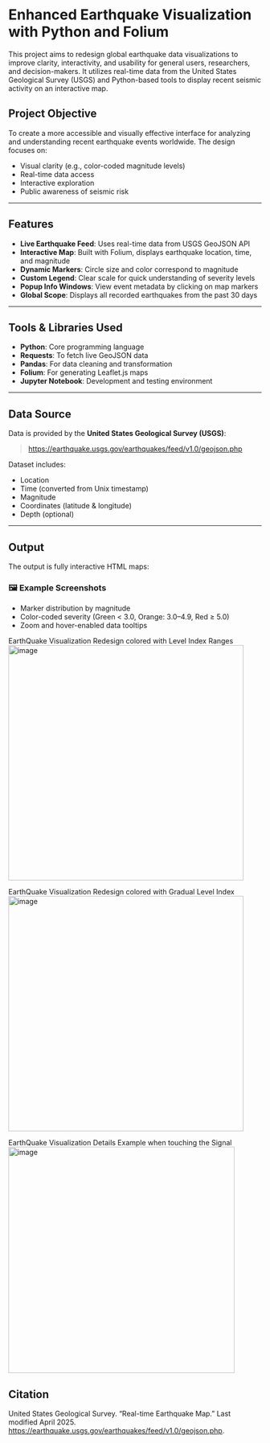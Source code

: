 # Enhanced Earthquake Visualization with Python and Folium

This project aims to redesign global earthquake data visualizations to improve clarity, interactivity, and usability for general users, researchers, and decision-makers. It utilizes real-time data from the United States Geological Survey (USGS) and Python-based tools to display recent seismic activity on an interactive map.

## Project Objective

To create a more accessible and visually effective interface for analyzing and understanding recent earthquake events worldwide. The design focuses on:

- Visual clarity (e.g., color-coded magnitude levels)
- Real-time data access
- Interactive exploration
- Public awareness of seismic risk

---

## Features

- **Live Earthquake Feed**: Uses real-time data from USGS GeoJSON API
- **Interactive Map**: Built with Folium, displays earthquake location, time, and magnitude
- **Dynamic Markers**: Circle size and color correspond to magnitude
- **Custom Legend**: Clear scale for quick understanding of severity levels
- **Popup Info Windows**: View event metadata by clicking on map markers
- **Global Scope**: Displays all recorded earthquakes from the past 30 days

---

## Tools & Libraries Used

- **Python**: Core programming language  
- **Requests**: To fetch live GeoJSON data  
- **Pandas**: For data cleaning and transformation  
- **Folium**: For generating Leaflet.js maps  
- **Jupyter Notebook**: Development and testing environment

---

## Data Source

Data is provided by the **United States Geological Survey (USGS)**:
> https://earthquake.usgs.gov/earthquakes/feed/v1.0/geojson.php

Dataset includes:
- Location
- Time (converted from Unix timestamp)
- Magnitude
- Coordinates (latitude & longitude)
- Depth (optional)

---

## Output

The output is fully interactive HTML maps:

### 🖼️ Example Screenshots
- Marker distribution by magnitude
- Color-coded severity (Green < 3.0, Orange: 3.0–4.9, Red ≥ 5.0)
- Zoom and hover-enabled data tooltips

EarthQuake Visualization Redesign colored with Level Index Ranges
<img width="468" alt="image" src="https://github.com/user-attachments/assets/fde78a1b-cd2e-4a2b-bb3e-654e564547e0" />

EarthQuake Visualization Redesign colored with Gradual Level Index
<img width="468" alt="image" src="https://github.com/user-attachments/assets/32ef4ca9-ed3a-4e8f-ae08-e9813de2e529" />

EarthQuake Visualization Details Example when touching the Signal
<img width="450" alt="image" src="https://github.com/user-attachments/assets/2f608471-e080-4fe1-96d0-d3465c603c2c" />


## Citation

United States Geological Survey. “Real-time Earthquake Map.” Last modified April 2025. https://earthquake.usgs.gov/earthquakes/feed/v1.0/geojson.php.

